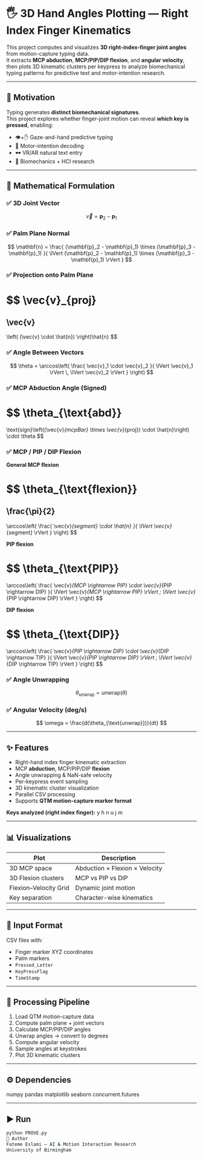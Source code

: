 # 🖐️ 3D Hand Angles Plotting — Right Index Finger Kinematics

This project computes and visualizes **3D right-index-finger joint angles** from motion-capture typing data.  
It extracts **MCP abduction**, **MCP/PIP/DIP flexion**, and **angular velocity**, then plots 3D kinematic clusters per keypress to analyze biomechanical typing patterns for predictive text and motor-intention research.

---

## 🧠 Motivation

Typing generates **distinct biomechanical signatures**.  
This project explores whether finger-joint motion can reveal **which key is pressed**, enabling:

- 👁️+✋ Gaze-and-hand predictive typing  
- 🧠 Motor-intention decoding  
- 🕶️ VR/AR natural text entry  
- 🧵 Biomechanics + HCI research  

---

## 📐 Mathematical Formulation

### ✅ 3D Joint Vector

$$
\vec{v} = \mathbf{p}_2 - \mathbf{p}_1
$$

### ✅ Palm Plane Normal

$$
\mathbf{n} =
\frac{
(\mathbf{p}_2 - \mathbf{p}_1) \times (\mathbf{p}_3 - \mathbf{p}_1)
}{
\lVert (\mathbf{p}_2 - \mathbf{p}_1) \times (\mathbf{p}_3 - \mathbf{p}_1) \rVert
}
$$

### ✅ Projection onto Palm Plane

$$
\vec{v}_{proj}
=
\vec{v}
-
\left( (\vec{v} \cdot \hat{n}) \right)\hat{n}
$$

### ✅ Angle Between Vectors

$$
\theta =
\arccos\left(
\frac{
\vec{v}_1 \cdot \vec{v}_2
}{
\lVert \vec{v}_1 \rVert \, \lVert \vec{v}_2 \rVert
}
\right)
$$

### ✅ MCP Abduction Angle (Signed)

$$
\theta_{\text{abd}}
=
\text{sign}\left((\vec{v}_{mcpBar} \times \vec{v}_{proj}) \cdot \hat{n}\right)
\cdot \theta
$$

### ✅ MCP / PIP / DIP Flexion

**General MCP flexion**

$$
\theta_{\text{flexion}}
=
\frac{\pi}{2}
-
\arccos\left(
\frac{
\vec{v}_{segment} \cdot \hat{n}
}{
\lVert \vec{v}_{segment} \rVert
}
\right)
$$

**PIP flexion**

$$
\theta_{\text{PIP}}
=
\arccos\left(
\frac{
\vec{v}_{MCP \rightarrow PIP}
\cdot
\vec{v}_{PIP \rightarrow DIP}
}{
\lVert \vec{v}_{MCP \rightarrow PIP} \rVert
\;
\lVert \vec{v}_{PIP \rightarrow DIP} \rVert
}
\right)
$$

**DIP flexion**

$$
\theta_{\text{DIP}}
=
\arccos\left(
\frac{
\vec{v}_{PIP \rightarrow DIP}
\cdot
\vec{v}_{DIP \rightarrow TIP}
}{
\lVert \vec{v}_{PIP \rightarrow DIP} \rVert
\;
\lVert \vec{v}_{DIP \rightarrow TIP} \rVert
}
\right)
$$

### ✅ Angle Unwrapping

$$
\theta_{\text{unwrap}} = \text{unwrap}(\theta)
$$

### ✅ Angular Velocity (deg/s)

$$
\omega = \frac{d(\theta_{\text{unwrap}})}{dt}
$$

---

## ✨ Features

- Right-hand index finger kinematic extraction  
- MCP **abduction**, MCP/PIP/DIP **flexion**  
- Angle unwrapping & NaN-safe velocity  
- Per-keypress event sampling  
- 3D kinematic cluster visualization  
- Parallel CSV processing  
- Supports **QTM motion-capture marker format**

**Keys analyzed (right index finger):**
y h n u j m

---

## 📊 Visualizations

| Plot | Description |
|------|-------------|
3D MCP space | Abduction × Flexion × Velocity  
3D Flexion clusters | MCP vs PIP vs DIP  
Flexion–Velocity Grid | Dynamic joint motion  
Key separation | Character-wise kinematics  

---

## 📂 Input Format

CSV files with:

- Finger marker XYZ coordinates  
- Palm markers  
- `Pressed_Letter`  
- `KeyPressFlag`  
- `TimeStamp`  

---

## 🧵 Processing Pipeline

1. Load QTM motion-capture data  
2. Compute palm plane + joint vectors  
3. Calculate MCP/PIP/DIP angles  
4. Unwrap angles → convert to degrees  
5. Compute angular velocity  
6. Sample angles at keystrokes  
7. Plot 3D kinematic clusters  

---

## ⚙️ Dependencies

numpy
pandas
matplotlib
seaborn
concurrent.futures

---

## ▶️ Run

```bash
python PROVE.py
📎 Author
Fateme Eslami — AI & Motion Interaction Research
University of Birmingham
